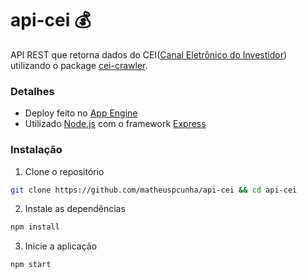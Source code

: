 # api-cei 💰
API REST que retorna dados do CEI([Canal Eletrônico do Investidor](https://cei.b3.com.br/)) utilizando o package [cei-crawler](https://github.com/Menighin/cei-crawler).


### Detalhes
* Deploy feito no [App Engine](https://cloud.google.com/appengine)
* Utilizado [Node.js](https://nodejs.org/en/) com o framework [Express](https://expressjs.com/pt-br/)


### Instalação
1. Clone o repositório
```bash
git clone https://github.com/matheuspcunha/api-cei && cd api-cei
```

2. Instale as dependências
```bash
npm install
```

3. Inicie a aplicação
```bash
npm start
```
